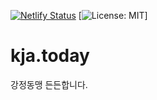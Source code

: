 [![Netlify Status](https://api.netlify.com/api/v1/badges/413b81f1-9920-4164-ad5b-d14b22a65765/deploy-status)](https://app.netlify.com/sites/condescending-blackwell-c1dc1d/deploys)
[![License: MIT](https://img.shields.io/badge/License-MIT-yellow.svg)]

# kja.today
강정동맹 든든합니다.
